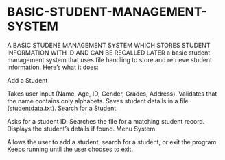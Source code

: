 # BASIC-STUDENT-MANAGEMENT-SYSTEM
A BASIC STUDENE MANAGEMENT SYSTEM WHICH STORES STUDENT INFORMATION WITH ID AND CAN BE RECALLED LATER
a basic student management system that uses file handling to store and retrieve student information. Here’s what it does:

Add a Student

Takes user input (Name, Age, ID, Gender, Grades, Address).
Validates that the name contains only alphabets.
Saves student details in a file (studentdata.txt).
Search for a Student

Asks for a student ID.
Searches the file for a matching student record.
Displays the student’s details if found.
Menu System

Allows the user to add a student, search for a student, or exit the program.
Keeps running until the user chooses to exit.
